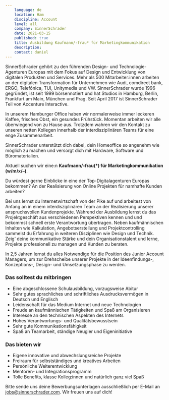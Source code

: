 ```yaml
---
    language: de
    location: Ham
    discipline: Account
    level: all
    company: SinnerSchrader
    date: 2021-03-15
    published: true
    title: Ausbildung Kaufmann/-frau* für Marketingkommunikation
    description: 
    contact: daniel
---
```


SinnerSchrader gehört zu den führenden Design- und Technologie-Agenturen Europas mit dem Fokus auf Design und Entwicklung von digitalen Produkten und Services. Mehr als 500 Mitarbeiter:innen arbeiten an der digitalen Transformation für Unternehmen wie Audi, comdirect bank, ERGO, Telefónica, TUI, Unitymedia und VW. SinnerSchrader wurde 1996 gegründet, ist seit 1999 börsennotiert und hat Studios in Hamburg, Berlin, Frankfurt am Main, München und Prag. Seit April 2017 ist SinnerSchrader Teil von Accenture Interactive.

In unserem Hamburger Office haben wir normalerweise immer leckeren Kaffee, frisches Obst, ein gesundes Frühstück. Momentan arbeiten wir alle überwiegend von zu Hause aus. Trotzdem wahren wir den Kontakt zu unseren netten Kollegen innerhalb der interdisziplinären Teams für eine enge Zusammenarbeit.

SinnerSchrader unterstützt dich dabei, dein Homeoffice so angenehm wie möglich zu machen und versorgt dich mit Hardware, Software und Büromaterialien.

Aktuell suchen wir eine:n **Kaufmann/-frau(*) für Marketingkommunikation (w/m/x/–)**.

Du würdest gerne Einblicke in eine der Top-Digitalagenturen Europas bekommen? An der Realisierung von Online Projekten für namhafte Kunden arbeiten?

Bei uns lernst du Internetwirtschaft von der Pike auf und arbeitest von Anfang an in einem interdisziplinären Team an der Realisierung unserer anspruchsvollen Kundenprojekte. Während der Ausbildung lernst du das Projektgeschäft aus verschiedenen Perspektiven kennen und und bekommst schnell erste Verantwortung übertragen. Neben kaufmännischen Inhalten wie Kalkulation, Angebotserstellung und Projektcontrolling sammelst du Erfahrung in weiteren Disziplinen wie Design und Technik. Zeig’ deine kommunikative Stärke und dein Organisationstalent und lerne, Projekte professionell zu managen und Kunden zu beraten. 

In 2,5 Jahren lernst du alles Notwendige für die Position des Junior Account Managers, um zur Drehscheibe unserer Projekte in der Ideenfindungs-, Konzeptions-, Design- und Umsetzungsphase zu werden. 
 
### Das solltest du mitbringen

- Eine abgeschlossene Schulausbildung, vorzugsweise Abitur
- Sehr gutes sprachliches und schriftliches Ausdrucksvermögen in Deutsch und Englisch
- Leidenschaft für das Medium Internet und neue Technologien
- Freude an kaufmännischen Tätigkeiten und Spaß am Organisieren
- Interesse an den technischen Aspekten des Internets
- Hohes Verantwortungs- und Qualitätsbewusstsein
- Sehr gute Kommunikationsfähigkeit
- Spaß an Teamarbeit, ständige Neugier und Eigeninitiative
 
### Das bieten wir

- Eigene innovative und abwechslungsreiche Projekte
- Freiraum für selbstständiges und kreatives Arbeiten
- Persönliche Weiterentwicklung
- Mentoren- und Integrationsprogramm
- Tolle Benefits, klasse Kolleg:innen und natürlich ganz viel Spaß
 
Bitte sende uns deine Bewerbungsunterlagen ausschließlich per E-Mail an <jobs@sinnerschrader.com>. Wir freuen uns auf dich!
